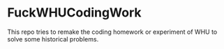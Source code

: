 # FuckWHUCodingWork
This repo tries to remake the coding homework or experiment of WHU to solve some historical problems.
